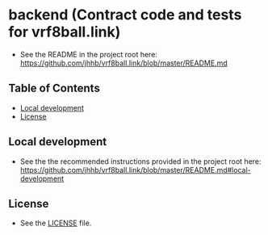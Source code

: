 # backend (Contract code and tests for vrf8ball.link)
- See the README in the project root here: https://github.com/jhhb/vrf8ball.link/blob/master/README.md

## Table of Contents
- [Local development](#local-development)
- [License](#license)

## Local development
- See the the recommended instructions provided in the project root here: https://github.com/jhhb/vrf8ball.link/blob/master/README.md#local-development

## License
- See the [LICENSE](https://github.com/jhhb/vrf8ball.link/blob/1861ab6364331f7498647de11e20ec129b6a84ef/backend/LICENSE) file.



